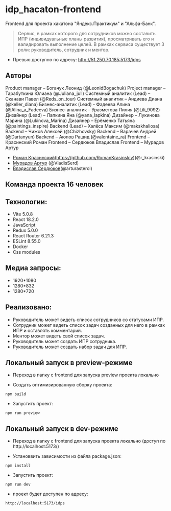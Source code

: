 # idp_hacaton-frontend

Frontend для проекта хакатона "Яндекс.Практикум" и "Альфа-Банк".

> Сервис, в рамках которого для сотрудников можно составить ИПР (индивидуальные планы развития), просматривать его и валидировать выполнение целей. В рамках сервиса существует 3 роли: руководитель, сотрудник и ментор.
- Превью доступно по адресу: http://51.250.70.185:5173/idps
## Авторы
Product manager – Богачук Леонид (@LeonidBogachuk)
Project manager – Тарабуткина Юлиана (@Juliana_jull)
Системный аналитик (Lead) – Сканави Павел (@Reds_on_tour)
Системный аналитик – Андиева Диана (@keller_diana)
Бизнес-аналитик (Lead) - Фадеева Алина (@Alina_a_Fadeeva)
Бизнес-аналитик – Уразметова Лилия (@Lili_9092)
Дизайнер (Lead) – Лапкина Яна (@yana_lapkina)
Дизайнер – Лукинова Марина (@Lukinova_Marina)
Дизайнер – Ерёменко Татьяна (@paintings_inspire)
Backend (Lead) – Халёса Максим (@makskhaliosa)
Backend – Чижов Алексей (@Chizhovsky)
Backend – Варачев Андрей (@Dartanyun)
Backend – Аюпов Рашид (@valentaine_ra)
Frontend  – Красинский Роман 
Frontend – Сердюков Владислав 
Frontend – Мурадов Артур 
- [Роман Красинский](Lead)(https://github.com/RomanKrasinskiy)(@r_krasinski)
- [Мурадов Артур](https://github.com/ArthurMur) (@VladisSerd)
- [Владислав Сердюков](https://github.com/VladislavSerduykov)(@arturasterol)

## Команда проекта 16 человек

## Технологии:

- Vite 5.0.8
- React 18.2.0
- JavaScript
- Redux 5.0.0
- React Router 6.21.3
- ESLint 8.55.0
- Docker
- Css modules

## Медиа запросы:

- 1920\*1080
- 1280\*832
- 1280\*720

## Реализовано:

- Руководитель может видеть список сотрудников со статусами ИПР.
- Сотрудник может видеть список задач созданных для него в рамках ИПР и оставлять
  комментарий.
- Ментор может видеть свой список задач.
- Руководитель может создать ИПР сотрудника.
- Руководитель может создать набор задач для ИПР.

## Локальный запуск в preview-режиме

- Переход в папку с frontend для запуска preview проекта локально

- Создать оптимизированную сборку проекта:

```
npm build
```

- Запустить проект:

```
npm run preview
```

## Локальный запуск в dev-режиме

- Переход в папку с frontend для запуска проекта локально (доступ по http://localhost:5173/)

- Установвить зависимости из файла package.json:

```
npm install
```

- Запустить проект:

```
npm run dev
```

- проект будет доступен по адресу:
  
```
http://localhost:5173/idps
```
